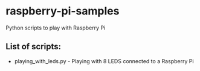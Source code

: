 # raspberry-pi-samples
Python scripts to play with Raspberry Pi

## List of scripts:
 - playing_with_leds.py - Playing with 8 LEDS connected to a Raspberry Pi
